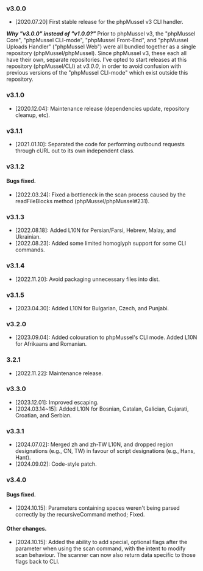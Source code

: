 ### v3.0.0

- [2020.07.20] First stable release for the phpMussel v3 CLI handler.

__*Why "v3.0.0" instead of "v1.0.0?"*__ Prior to phpMussel v3, the "phpMussel Core", "phpMussel CLI-mode", "phpMussel Front-End", and "phpMussel Uploads Handler" ("phpMussel Web") were all bundled together as a single repository (phpMussel/phpMussel). Since phpMussel v3, these each all have their own, separate repositories. I've opted to start releases at this repository (phpMussel/CLI) at *v3.0.0*, in order to avoid confusion with previous versions of the "phpMussel CLI-mode" which exist outside this repository.

### v3.1.0

- [2020.12.04]: Maintenance release (dependencies update, repository cleanup, etc).

### v3.1.1

- [2021.01.10]: Separated the code for performing outbound requests through cURL out to its own independent class.

### v3.1.2

#### Bugs fixed.
- [2022.03.24]: Fixed a bottleneck in the scan process caused by the readFileBlocks method (phpMussel/phpMussel#231).

### v3.1.3

- [2022.08.18]: Added L10N for Persian/Farsi, Hebrew, Malay, and Ukrainian.
- [2022.08.23]: Added some limited homoglyph support for some CLI commands.

### v3.1.4

- [2022.11.20]: Avoid packaging unnecessary files into dist.

### v3.1.5

- [2023.04.30]: Added L10N for Bulgarian, Czech, and Punjabi.

### v3.2.0

- [2023.09.04]: Added colouration to phpMussel's CLI mode. Added L10N for Afrikaans and Romanian.

### 3.2.1

- [2022.11.22]: Maintenance release.

### v3.3.0

- [2023.12.01]: Improved escaping.
- [2024.03.14~15]: Added L10N for Bosnian, Catalan, Galician, Gujarati, Croatian, and Serbian.

### v3.3.1

- [2024.07.02]: Merged zh and zh-TW L10N, and dropped region designations (e.g., CN, TW) in favour of script designations (e.g., Hans, Hant).
- [2024.09.02]: Code-style patch.

### v3.4.0

#### Bugs fixed.
- [2024.10.15]: Parameters containing spaces weren't being parsed correctly by the recursiveCommand method; Fixed.

#### Other changes.
- [2024.10.15]: Added the ability to add special, optional flags after the parameter when using the scan command, with the intent to modify scan behaviour. The scanner can now also return data specific to those flags back to CLI.
